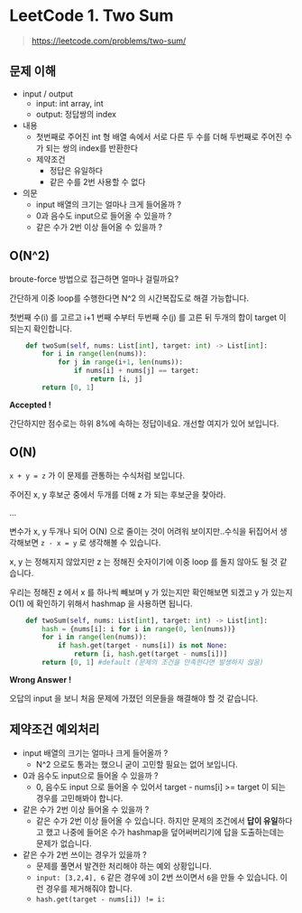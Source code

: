 # LeetCode 1. Two Sum

> https://leetcode.com/problems/two-sum/



## 문제 이해

* input / output
  * input: int array, int
  * output: 정답쌍의 index
* 내용
  * 첫번째로 주어진 int 형 배열 속에서 서로 다른 두 수를 더해 두번째로 주어진 수가 되는 쌍의 index를 반환한다
  * 제약조건
    * 정답은 유일하다
    * 같은 수를 2번 사용할 수 없다
* 의문
  * input 배열의 크기는 얼마나 크게 들어올까 ?
  * 0과 음수도 input으로 들어올 수 있을까 ?
  * 같은 수가 2번 이상 들어올 수 있을까 ?



## O(N^2)

broute-force 방법으로 접근하면 얼마나 걸릴까요?

간단하게 이중 loop를 수행한다면 N^2 의 시간복잡도로 해결 가능합니다.

첫번째 수(i) 를 고르고 i+1 번째 수부터 두번째 수(j) 를 고른 뒤 두개의 합이 target 이 되는지 확인합니다.

```python
    def twoSum(self, nums: List[int], target: int) -> List[int]:
        for i in range(len(nums)):
            for j in range(i+1, len(nums)):
                if nums[i] + nums[j] == target:
                    return [i, j]
        return [0, 1]
```

**Accepted !**

간단하지만 점수로는 하위 8%에 속하는 정답이네요. 개선할 여지가 있어 보입니다.



## O(N)

`x + y = z` 가 이 문제를 관통하는 수식처럼 보입니다.

주어진 x, y 후보군 중에서 두개를 더해 z 가 되는 후보군을 찾아라.

...

변수가 x, y 두개나 되어 O(N) 으로 줄이는 것이 어려워 보이지만..수식을 뒤집어서 생각해보면 `z - x = y` 로 생각해볼 수 있습니다.

x, y 는 정해지지 않았지만 z 는 정해진 숫자이기에 이중 loop 를 돌지 않아도 될 것 같습니다.

우리는 정해진 z 에서 x 를 하나씩 빼보며 y 가 있는지만 확인해보면 되겠고 y 가 있는지 O(1) 에 확인하기 위해서 hashmap 을 사용하면 됩니다.

```python
    def twoSum(self, nums: List[int], target: int) -> List[int]:
        hash = {nums[i]: i for i in range(0, len(nums))}
        for i in range(len(nums)):
            if hash.get(target - nums[i]) is not None:
                return [i, hash.get(target - nums[i])]
        return [0, 1] #default (문제의 조건을 만족한다면 발생하지 않음)
```

**Wrong Answer !**

오답의 input 을 보니 처음 문제에 가졌던 의문들을 해결해야 할 것 같습니다.



## 제약조건 예외처리

* input 배열의 크기는 얼마나 크게 들어올까 ?
  * N^2 으로도 통과는 했으니 굳이 고민할 필요는 없어 보입니다.
* 0과 음수도 input으로 들어올 수 있을까 ?
  * 0, 음수도 input 으로 들어올 수 있어서 target - nums[i] >= target 이 되는 경우를 고민해봐야 합니다.
* 같은 수가 2번 이상 들어올 수 있을까 ?
  * 같은 수가 2번 이상 들어올 수 있습니다. 하지만 문제의 조건에서 **답이 유일**하다고 했고 나중에 들어온 수가 hashmap을 덮어써버리기에 답을 도출하는데는 문제가 없습니다.
* 같은 수가 2번 쓰이는 경우가 있을까 ?
  * 문제를 풀면서 발견한 처리해야 하는 예외 상황입니다.
  * `input: [3,2,4], 6` 같은 경우에 `3`이 2번 쓰이면서 `6`을 만들 수 있습니다. 이런 경우를 제거해줘야 합니다.
  * `hash.get(target - nums[i]) != i:`

